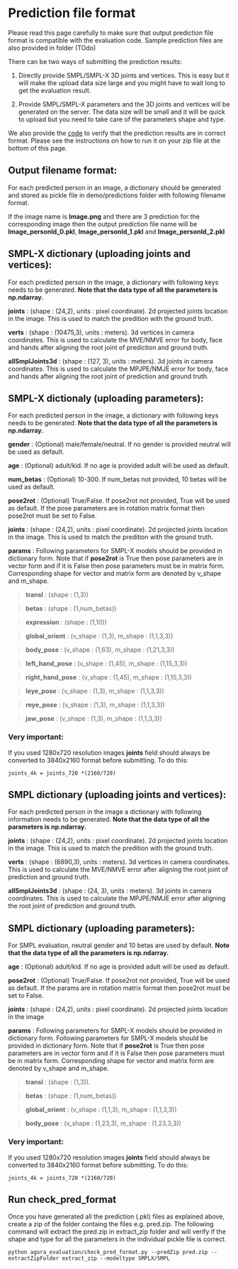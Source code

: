 # Prediction file format

Please read this page carefully to make sure that output prediction file format is compatible with the evaluation code. Sample prediction files are also provided in folder (TOdo)


There can be two ways of submitting the prediction results:

1. Directly provide SMPL/SMPL-X 3D joints and vertices. This is easy but it will make the upload data size large and you might have to wait long to get the evaluation result.

2. Provide SMPL/SMPL-X parameters and the 3D joints and vertices will be generated on the server. The data size will be small and it will be quick to upload but you need to take care of the parameters shape and type.

We also provide the [code](agora_evaluation/check_pred_format.py) to verify that the prediction results are in correct format. Please see the instructions on how to run it on your zip file at the bottom of this page.

## Output filename format:
For each predicted person in an image, a dictionary should be generated and stored as pickle file in demo/predictions folder with following filename format.

If the image name is **Image.png** and there are 3 prediction for the corresponding image then the output prediction file name will be **Image_personId_0.pkl**, **Image_personId_1.pkl** and **Image_personId_2.pkl**


## SMPL-X dictionary (uploading joints and vertices):
For each predicted person in the image, a dictionary with following keys needs to be generated. **Note that the data type of all the parameters is np.ndarray.**

**joints** : (shape : (24,2), units : pixel coordinate). 2d projected joints location in the image. This is used to match the predition with the ground truth.

**verts** : (shape : (10475,3), units : meters). 3d vertices in camera coordinates. This is used to calculate the MVE/NMVE error for body, face and hands after aligning the root joint of prediction and ground truth.

**allSmplJoints3d** : (shape : (127, 3), units : meters). 3d joints in camera coordinates. This is used to calculate the MPJPE/NMJE error for body, face and hands after aligning the root joint of prediction and ground truth.

## SMPL-X dictionaly (uploading parameters):
For each predicted person in the image, a dictionary with following keys needs to be generated. **Note that the data type of all the parameters is np.ndarray.**

**gender** : (Optional) male/female/neutral. If no gender is provided neutral will be used as default.

**age** : (Optional) adult/kid. If no age is provided adult will be used as default.

**num_betas** : (Optional) 10-300. If num_betas not provided, 10 betas will be used as default.

**pose2rot** : (Optional) True/False. If pose2rot not provided, True will be used as default. If the pose parameters are in rotation matrix format then pose2rot must be set to False.

**joints** : (shape : (24,2), units : pixel coordinate). 2d projected joints location in the image. This is used to match the predition with the ground truth.

**params** : Following parameters for SMPL-X models should be provided in dictionary form. Note that if **pose2rot** is True then pose parameters are in vector form and if it is False then pose parameters must be in matrix form. Corresponding shape for vector and matrix form are denoted by v_shape and m_shape.

> **transl** : (shape : (1,3))

> **betas** : (shape : (1,num_betas))

> **expression** : (shape : (1,10))

> **global_orient** : (v_shape : (1,3), m_shape : (1,1,3,3))

> **body_pose** : (v_shape : (1,63), m_shape : (1,21,3,3))

> **left_hand_pose** : (v_shape : (1,45), m_shape : (1,15,3,3))

> **right_hand_pose** : (v_shape : (1,45), m_shape : (1,15,3,3))

> **leye_pose** : (v_shape : (1,3), m_shape : (1,1,3,3))

> **reye_pose** : (v_shape : (1,3), m_shape : (1,1,3,3))

> **jaw_pose** : (v_shape : (1,3), m_shape : (1,1,3,3))

### Very important: 
If you used 1280x720 resolution images **joints** field should always be converted to 3840x2160 format before submitting. To do this:

```
joints_4k = joints_720 *(2160/720)
```

## SMPL dictionary (uploading joints and vertices):
For each predicted person in the image a dictionary with following information needs to be generated. **Note that the data type of all the parameters is np.ndarray.**

**joints** : (shape : (24,2), units : pixel coordinate). 2d projected joints location in the image. This is used to match the predition with the ground truth.

**verts** : (shape : (6890,3), units : meters). 3d vertices in camera coordinates. This is used to calculate the MVE/NMVE error after aligning the root joint of prediction and ground truth.

**allSmplJoints3d** : (shape : (24, 3), units : meters). 3d joints in camera coordinates. This is used to calculate the MPJPE/NMJE error after aligning the root joint of prediction and ground truth.

## SMPL dictionary (uploading parameters):

For SMPL evaluation, neutral gender and 10 betas are used by default. **Note that the data type of all the parameters is np.ndarray.**

**age** : (Optional) adult/kid. If no age is provided adult will be used as default.

**pose2rot** : (Optional) True/False. If pose2rot not provided, True will be used as default. If the params are in rotation matrix format then pose2rot must be set to False.

**joints** : (shape : (24,2), units : pixel coordinate). 2d projected joints location in the image

**params** : Following parameters for SMPL-X models should be provided in dictionary form. Following parameters for SMPL-X models should be provided in dictionary form. Note that if **pose2rot** is True then pose parameters are in vector form and if it is False then pose parameters must be in matrix form. Corresponding shape for vector and matrix form are denoted by v_shape and m_shape.

> **transl** : (shape : (1,3)).

> **betas** : (shape : (1,num_betas))

> **global_orient** : (v_shape : (1,1,3), m_shape : (1,1,3,3))

> **body_pose** : (v_shape : (1,23,3), m_shape : (1,23,3,3))

### Very important: 
If you used 1280x720 resolution images **joints** field should always be converted to 3840x2160 format before submitting. To do this:

```
joints_4k = joints_720 *(2160/720)
```

## Run check_pred_format
Once you have generated all the prediction (.pkl) files as explained above, create a zip of the folder containg the files e.g. pred.zip. The following command will extract the pred.zip in extract_zip folder and will verify if the shape and type for all the parameters in the individual pickle file is correct. 
```
python agora_evaluation/check_pred_format.py --predZip pred.zip --extractZipFolder extract_zip --modeltype SMPLX/SMPL
```
